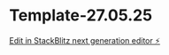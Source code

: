 # Template-27.05.25

[Edit in StackBlitz next generation editor ⚡️](https://stackblitz.com/~/github.com/Buhuu81/Template-27.05.25)